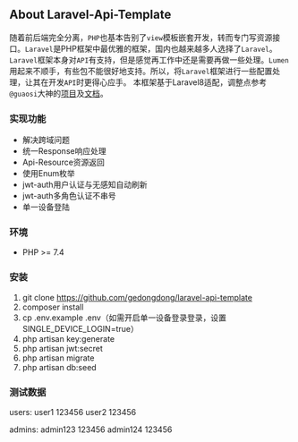 ## About Laravel-Api-Template

随着前后端完全分离，`PHP`也基本告别了`view`模板嵌套开发，转而专门写资源接口。`Laravel`是PHP框架中最优雅的框架，国内也越来越多人选择了`Laravel`。`Laravel`框架本身对`API`有支持，但是感觉再工作中还是需要再做一些处理。`Lumen`用起来不顺手，有些包不能很好地支持。所以，将`Laravel`框架进行一些配置处理，让其在开发`API`时更得心应手。
本框架基于Laravel8适配，调整点参考`@guaosi`大神的[项目](https://github.com/guaosi/Laravel_api_init)及[文档](https://learnku.com/articles/25947#reply211267)。

### 实现功能

* 解决跨域问题
* 统一Response响应处理
* Api-Resource资源返回
* 使用Enum枚举
* jwt-auth用户认证与无感知自动刷新
* jwt-auth多角色认证不串号
* 单一设备登陆

### 环境

* PHP >= 7.4

### 安装

1. git clone https://github.com/gedongdong/laravel-api-template
2. composer install
3. cp .env.example .env（如需开启单一设备登录登录，设置 SINGLE_DEVICE_LOGIN=true）
4. php artisan key:generate
5. php artisan jwt:secret
6. php artisan migrate
7. php artisan db:seed

### 测试数据

users: user1 123456 user2 123456

admins: admin123 123456 admin124 123456